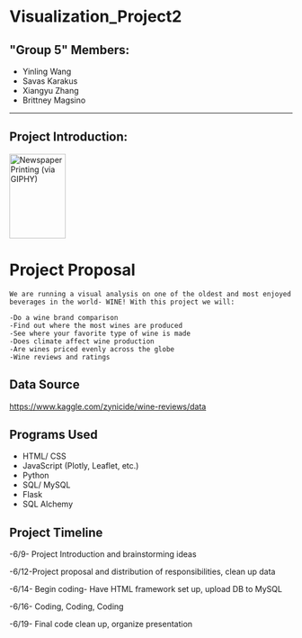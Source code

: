 # Visualization_Project2

## "Group 5" Members:
- Yinling Wang
- Savas Karakus
- Xiangyu Zhang
- Brittney Magsino

- - -

## Project Introduction: 
<img src="http://www.standardmarket.com/wp-content/uploads/2015/08/wine-bottles.jpg" alt="Newspaper Printing (via GIPHY)"  style="width:100px;height:150px;"/>

# Project Proposal
	We are running a visual analysis on one of the oldest and most enjoyed beverages in the world- WINE! With this project we will:

	-Do a wine brand comparison
	-Find out where the most wines are produced
	-See where your favorite type of wine is made
	-Does climate affect wine production
	-Are wines priced evenly across the globe
	-Wine reviews and ratings
	
## Data Source
https://www.kaggle.com/zynicide/wine-reviews/data

## Programs Used
- HTML/ CSS
- JavaScript (Plotly, Leaflet, etc.)
- Python
- SQL/ MySQL
- Flask
- SQL Alchemy 


## Project Timeline
-6/9- Project Introduction and brainstorming ideas

-6/12-Project proposal and distribution of responsibilities, clean up data

-6/14- Begin coding- Have HTML framework set up, upload DB to MySQL

-6/16- Coding, Coding, Coding

-6/19- Final code clean up, organize presentation